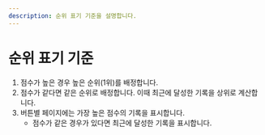```yaml
---
description: 순위 표기 기준을 설명합니다.
---
```


# 순위 표기 기준

1. 점수가 높은 경우 높은 순위(1위)를 배정합니다.
2. 점수가 같다면 같은 순위로 배정합니다. 이때 최근에 달성한 기록을 상위로 계산합니다.
3. 버튼별 페이지에는 가장 높은 점수의 기록을 표시합니다.
   * 점수가 같은 경우가 있다면 최근에 달성한 기록을 표시합니다.
